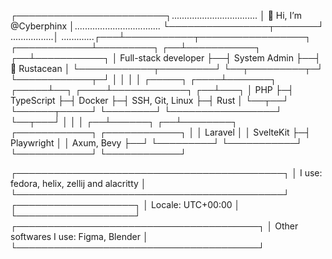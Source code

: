 ┌────────────────────────┐..................................
│ 👋 Hi, I’m @Cyberphinx │..................................
└────────────────┬───────┘
.................│
.............┌───┴───────────┬─────────────────┐
┌────────────┴─────────┐  ┌──┴───────────┐  ┌──┴───────────┐
│ Full-stack developer ├──┤ System Admin ├──┤ 🦀 Rustacean │
└────────────┬─────────┘  └──┬─────────┬─┘  └────────────┬─┘
             │               │         │                 │
┌─────┐ ┌────┴───────┐ ┌─────┴──┐ ┌────┴────────────┐ ┌──┴───┐
│ PHP ├─┤ TypeScript ├─┤ Docker ├─┤ SSH, Git, Linux ├─┤ Rust │
└──┬──┘ └──────┬─────┘ └────────┘ └─────────────────┘ └──┬───┘
   │           │                                         │
┌──┴──────┐ ┌──┴────────┐ ┌────────────┐ ┌────────────┐  │
│ Laravel │ │ SvelteKit ├─┤ Playwright │ │ Axum, Bevy ├──┘
└─────────┘ └───────────┘ └────────────┘ └────────────┘
  
┌───────────────────────────────────────────┐
│ I use: fedora, helix, zellij and alacritty │
└───────────────────────────────────────────┘  
┌───────────────────┐
│ Locale: UTC+00:00 │
└───────────────────┘
┌───────────────────────────────────────┐
│ Other softwares I use: Figma, Blender │
└───────────────────────────────────────┘ 

<!---
Cyberphinx/Cyberphinx is a ✨ special ✨ repository because its `README.md` (this file) appears on your GitHub profile.
You can click the Preview link to take a look at your changes.
--->
